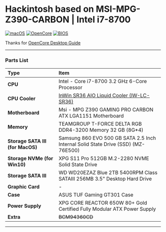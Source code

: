 # Hackintosh based on MSI-MPG-Z390-CARBON | Intel i7-8700

[![macOS](https://img.shields.io/badge/macOS-10.15.6-orange)](https://www.apple.com/macos/catalina/)
[![OpenCore](https://img.shields.io/badge/Opencore-0.6.0-yellow)](https://github.com/acidanthera/OpenCorePkg)
[![BIOS](https://img.shields.io/badge/BIOS-7B17v19-brightgreen)](https://tw.msi.com/Motherboard/support/MPG-Z390-GAMING-PRO-CARBON#down-bios)

Thanks for [OpenCore Desktop Guide](https://dortania.github.io/OpenCore-Install-Guide/config.plist/coffee-lake.html)

---
### Parts List
Type|Item
:----|:----
**CPU** | Intel - Core i7-8700 3.2 GHz 6-Core Processor
**CPU Cooler** | [InWin SR36 AIO Liquid Cooler (IW-LC-SR36)](https://www.in-win.com/en/cooling/sr36)
**Motherboard** | Msi - MPG Z390 GAMING PRO CARBON ATX LGA1151 Motherboard
**Memory** | TEAMGROUP T-FORCE DELTA RGB DDR4-3200 Memory 32 GB (8G*4)
**Storage SATA III (for MacOS)** | Samsung 860 EVO 500 GB SATA 2.5 Inch Internal Solid State Drive (SSD) (MZ-76E500)
**Storage NVMe (for Win10)** | XPG S11 Pro 512GB M.2-2280 NVME Solid State Drive
**Storage SATA III** | WD WD20EZAZ Blue 2TB 5400RPM Class SATAIII 256MB 3.5" Desktop Hard Drive
**Graphic Card** | -
**Case** | ASUS TUF Gaming GT301 Case
**Power Supply** | XPG CORE REACTOR 650W 80+ Gold Certified Fully Modular ATX Power Supply
**Extra** | ~~BCM94360CD~~
---